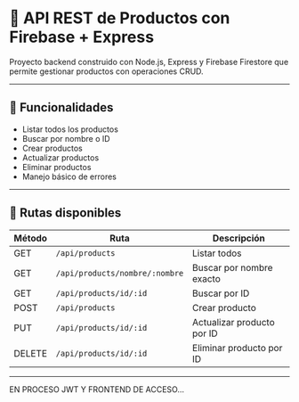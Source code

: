 # 🛒 API REST de Productos con Firebase + Express

Proyecto backend construido con Node.js, Express y Firebase Firestore que permite gestionar productos con operaciones CRUD.

---

## 🚀 Funcionalidades

- Listar todos los productos
- Buscar por nombre o ID
- Crear productos
- Actualizar productos
- Eliminar productos
- Manejo básico de errores

---

## 📁 Rutas disponibles

| Método | Ruta                            | Descripción                 |
|--------|----------------------------------|-----------------------------|
| GET    | `/api/products`                 | Listar todos                |
| GET    | `/api/products/nombre/:nombre` | Buscar por nombre exacto    |
| GET    | `/api/products/id/:id`         | Buscar por ID               |
| POST   | `/api/products`                 | Crear producto              |
| PUT    | `/api/products/id/:id`         | Actualizar producto por ID  |
| DELETE | `/api/products/id/:id`         | Eliminar producto por ID    |

---
EN PROCESO JWT Y FRONTEND DE ACCESO...
